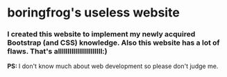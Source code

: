 <h1>boringfrog's useless website</h1>
<h3>I created this website to implement my newly acquired Bootstrap (and CSS) knowledge. Also this website has a lot of flaws. That's alllllllllllllllllllllll:)</h3>
<b>PS: </b>I don't know much about web development so please don't judge me.
